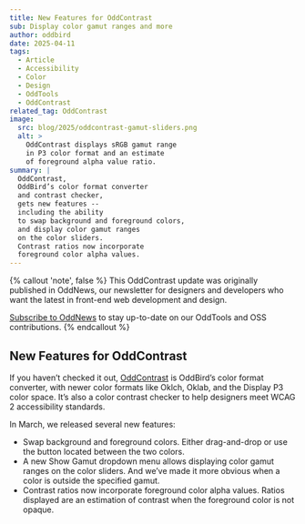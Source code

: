 ```yaml
---
title: New Features for OddContrast
sub: Display color gamut ranges and more
author: oddbird
date: 2025-04-11
tags:
  - Article
  - Accessibility
  - Color
  - Design
  - OddTools
  - OddContrast
related_tag: OddContrast
image:
  src: blog/2025/oddcontrast-gamut-sliders.png
  alt: >
    OddContrast displays sRGB gamut range
    in P3 color format and an estimate
    of foreground alpha value ratio.
summary: |
  OddContrast,
  OddBird’s color format converter
  and contrast checker,
  gets new features --
  including the ability
  to swap background and foreground colors,
  and display color gamut ranges
  on the color sliders.
  Contrast ratios now incorporate
  foreground color alpha values.
---
```


{% callout 'note', false %}
This OddContrast update
was originally published
in OddNews,
our newsletter for designers and developers
who want the latest
in front-end web development
and design.

[Subscribe to OddNews](/oddnews/)
to stay up-to-date
on our OddTools
and OSS contributions.
{% endcallout %}

## New Features for OddContrast

If you haven’t checked it out,
[OddContrast](https://www.oddcontrast.com/)
is OddBird’s color format converter,
with newer color formats
like Oklch, Oklab, and the Display P3 color space.
It’s also a color contrast checker
to help designers
meet WCAG 2 accessibility standards.

In March, we released several new features:

- Swap background and foreground colors. Either drag-and-drop or use the button
  located between the two colors.
- A new Show Gamut dropdown menu allows displaying color gamut ranges on the
  color sliders. And we’ve made it more obvious when a color is outside the
  specified gamut.
- Contrast ratios now incorporate foreground color alpha values. Ratios
  displayed are an estimation of contrast when the foreground color is not
  opaque.
